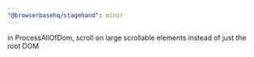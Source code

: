 ```yaml
---
"@browserbasehq/stagehand": minor
---
```


in ProcessAllOfDom, scroll on large scrollable elements instead of just the root DOM
